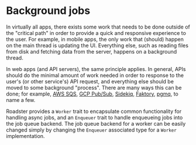 # Background jobs

In virtually all apps, there exists some work that needs to be done outside of the "critical path" in order to provide
a quick and responsive experience to the user. For example, in mobile apps, the only work that (should) happen on the
main thread is updating the UI. Everything else, such as reading files from disk and fetching data from the server,
happens on a background thread.

In web apps (and API servers), the same principle applies. In general, APIs should do the minimal amount of work needed
in order to response to the user's (or other service's) API request, and everything else should be moved to some
background "process". There are many ways this can be done; for
example, [AWS SQS](https://docs.aws.amazon.com/AWSSimpleQueueService/latest/SQSDeveloperGuide/welcome.html), [GCP
Pub/Sub](https://cloud.google.com/pubsub/docs/overview),
[Sidekiq](https://github.com/sidekiq/sidekiq), [Faktory](https://github.com/contribsys/faktory),
[pgmq](https://docs.rs/pgmq), to name a few.

Roadster provides a `Worker` trait to encapsulate common functionality for handling async jobs, and an `Enqueuer` trait
to handle enqueueing jobs into the job queue backend. The job queue backend for a worker can be easily changed simply
by changing the `Enqueuer` associated type for a `Worker` implementation.

